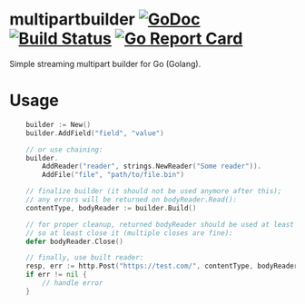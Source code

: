 # multipartbuilder [![GoDoc](https://godoc.org/github.com/mxmCherry/multipartbuilder?status.svg)](https://godoc.org/github.com/mxmCherry/multipartbuilder) [![Build Status](https://travis-ci.org/mxmCherry/multipartbuilder.svg?branch=master)](https://travis-ci.org/mxmCherry/multipartbuilder) [![Go Report Card](https://goreportcard.com/badge/github.com/mxmCherry/multipartbuilder)](https://goreportcard.com/report/github.com/mxmCherry/multipartbuilder)

Simple streaming multipart builder for Go (Golang).

# Usage

```go
	builder := New()
	builder.AddField("field", "value")

	// or use chaining:
	builder.
		AddReader("reader", strings.NewReader("Some reader")).
		AddFile("file", "path/to/file.bin")

	// finalize builder (it should not be used anymore after this);
	// any errors will be returned on bodyReader.Read():
	contentType, bodyReader := builder.Build()

	// for proper cleanup, returned bodyReader should be used at least once,
	// so at least close it (multiple closes are fine):
	defer bodyReader.Close()

	// finally, use built reader:
	resp, err := http.Post("https://test.com/", contentType, bodyReader)
	if err != nil {
		// handle error
	}
```

